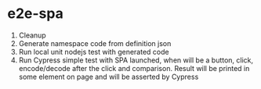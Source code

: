 # e2e-spa

1. Cleanup
2. Generate namespace code from definition json
3. Run local unit nodejs test with generated code
4. Run Cypress simple test with SPA launched, when will be a button, click, encode/decode after the click and comparison. Result will be printed in some element on page and will be asserted by Cypress

